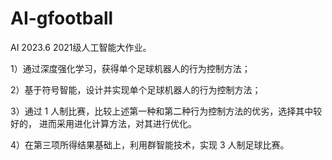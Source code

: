 # AI-gfootball
AI 2023.6 2021级人工智能大作业。

1）通过深度强化学习，获得单个足球机器人的行为控制方法； 

2）基于符号智能，设计并实现单个足球机器人的行为控制方法； 

3）通过 1 人制比赛，比较上述第一种和第二种行为控制方法的优劣，选择其中较好的， 进而采用进化计算方法，对其进行优化。 

4）在第三项所得结果基础上，利用群智能技术，实现 3 人制足球比赛。
